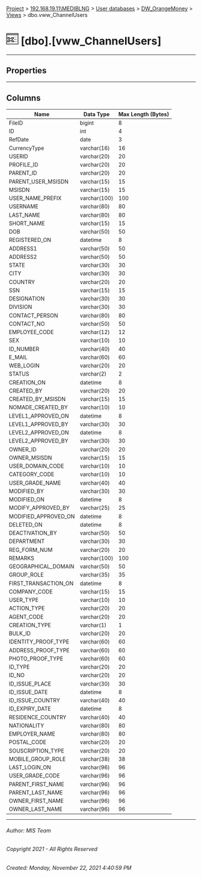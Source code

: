 #### 

[Project](../../../../index.md) > [192.168.19.11\\MEDIBLNG](../../../index.md) > [User databases](../../index.md) > [DW_OrangeMoney](../index.md) > [Views](Views.md) > dbo.vww_ChannelUsers

# ![Views](../../../../Images/View32.png) [dbo].[vww_ChannelUsers]

---

## <a name="#properties"></a>Properties



---

## <a name="#columns"></a>Columns

| Name | Data Type | Max Length (Bytes) |
|---|---|---|
| FileID | bigint | 8 |
| ID | int | 4 |
| RefDate | date | 3 |
| CurrencyType | varchar(16) | 16 |
| USERID | varchar(20) | 20 |
| PROFILE_ID | varchar(20) | 20 |
| PARENT_ID | varchar(20) | 20 |
| PARENT_USER_MSISDN | varchar(15) | 15 |
| MSISDN | varchar(15) | 15 |
| USER_NAME_PREFIX | varchar(100) | 100 |
| USERNAME | varchar(80) | 80 |
| LAST_NAME | varchar(80) | 80 |
| SHORT_NAME | varchar(15) | 15 |
| DOB | varchar(50) | 50 |
| REGISTERED_ON | datetime | 8 |
| ADDRESS1 | varchar(50) | 50 |
| ADDRESS2 | varchar(50) | 50 |
| STATE | varchar(30) | 30 |
| CITY | varchar(30) | 30 |
| COUNTRY | varchar(20) | 20 |
| SSN | varchar(15) | 15 |
| DESIGNATION | varchar(30) | 30 |
| DIVISION | varchar(30) | 30 |
| CONTACT_PERSON | varchar(80) | 80 |
| CONTACT_NO | varchar(50) | 50 |
| EMPLOYEE_CODE | varchar(12) | 12 |
| SEX | varchar(10) | 10 |
| ID_NUMBER | varchar(40) | 40 |
| E_MAIL | varchar(60) | 60 |
| WEB_LOGIN | varchar(20) | 20 |
| STATUS | varchar(2) | 2 |
| CREATION_ON | datetime | 8 |
| CREATED_BY | varchar(20) | 20 |
| CREATED_BY_MSISDN | varchar(15) | 15 |
| NOMADE_CREATED_BY | varchar(10) | 10 |
| LEVEL1_APPROVED_ON | datetime | 8 |
| LEVEL1_APPROVED_BY | varchar(30) | 30 |
| LEVEL2_APPROVED_ON | datetime | 8 |
| LEVEL2_APPROVED_BY | varchar(30) | 30 |
| OWNER_ID | varchar(20) | 20 |
| OWNER_MSISDN | varchar(15) | 15 |
| USER_DOMAIN_CODE | varchar(10) | 10 |
| CATEGORY_CODE | varchar(10) | 10 |
| USER_GRADE_NAME | varchar(40) | 40 |
| MODIFIED_BY | varchar(30) | 30 |
| MODIFIED_ON | datetime | 8 |
| MODIFY_APPROVED_BY | varchar(25) | 25 |
| MODIFIED_APPROVED_ON | datetime | 8 |
| DELETED_ON | datetime | 8 |
| DEACTIVATION_BY | varchar(50) | 50 |
| DEPARTMENT | varchar(30) | 30 |
| REG_FORM_NUM | varchar(20) | 20 |
| REMARKS | varchar(100) | 100 |
| GEOGRAPHICAL_DOMAIN | varchar(50) | 50 |
| GROUP_ROLE | varchar(35) | 35 |
| FIRST_TRANSACTION_ON | datetime | 8 |
| COMPANY_CODE | varchar(15) | 15 |
| USER_TYPE | varchar(10) | 10 |
| ACTION_TYPE | varchar(20) | 20 |
| AGENT_CODE | varchar(20) | 20 |
| CREATION_TYPE | varchar(1) | 1 |
| BULK_ID | varchar(20) | 20 |
| IDENTITY_PROOF_TYPE | varchar(60) | 60 |
| ADDRESS_PROOF_TYPE | varchar(60) | 60 |
| PHOTO_PROOF_TYPE | varchar(60) | 60 |
| ID_TYPE | varchar(20) | 20 |
| ID_NO | varchar(20) | 20 |
| ID_ISSUE_PLACE | varchar(30) | 30 |
| ID_ISSUE_DATE | datetime | 8 |
| ID_ISSUE_COUNTRY | varchar(40) | 40 |
| ID_EXPIRY_DATE | datetime | 8 |
| RESIDENCE_COUNTRY | varchar(40) | 40 |
| NATIONALITY | varchar(80) | 80 |
| EMPLOYER_NAME | varchar(80) | 80 |
| POSTAL_CODE | varchar(20) | 20 |
| SOUSCRIPTION_TYPE | varchar(20) | 20 |
| MOBILE_GROUP_ROLE | varchar(38) | 38 |
| LAST_LOGIN_ON | varchar(96) | 96 |
| USER_GRADE_CODE | varchar(96) | 96 |
| PARENT_FIRST_NAME | varchar(96) | 96 |
| PARENT_LAST_NAME | varchar(96) | 96 |
| OWNER_FIRST_NAME | varchar(96) | 96 |
| OWNER_LAST_NAME | varchar(96) | 96 |


---

###### Author:  MIS Team

###### Copyright 2021 - All Rights Reserved

###### Created: Monday, November 22, 2021 4:40:59 PM

